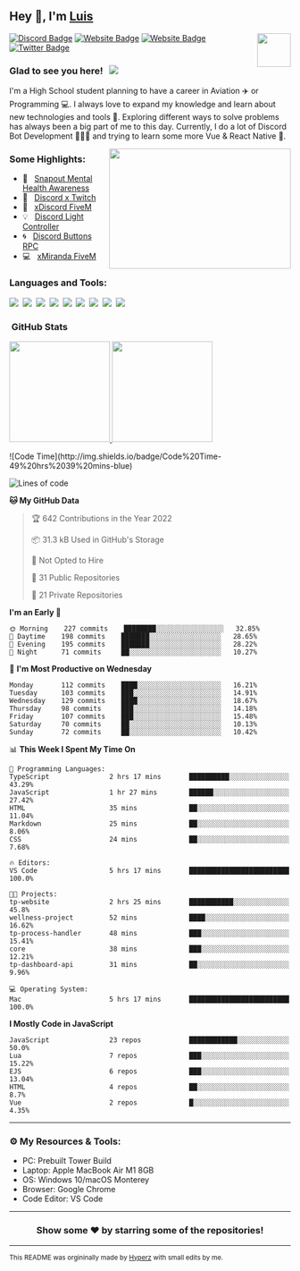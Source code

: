 ## Hey 👋, I'm [Luis](https://hypnoticsiege.net/) 

<img align="right" height="60" width="60" alt="" src="https://hypnoticsiege.net/images/uploads/logo.png" />

[![Discord Badge](https://img.shields.io/badge/-Discord-000000?style=flat-square&logo=Discord&logoColor=white)](https://hypnoticsiege.net/discord)
[![Website Badge](https://img.shields.io/badge/Snowside-000000?style=flat-square&logo=snowpack&logoColor=blue)](https://hypnoticsiege.net/snowside)
[![Website Badge](https://img.shields.io/badge/Website-000000?style=flat-square&logo=google-chrome&logoColor=white)](https://hypnoticsiege.net/)
[![Twitter Badge](https://img.shields.io/badge/-Twitter-000000?style=flat-square&logo=Twitter&logoColor=blue)](https://twitter.com/hypnoticsiege)

### Glad to see you here! &nbsp; ![](https://komarev.com/ghpvc/?username=HypnoticSiege&label=Views&color=blue&style=plastic) 

I'm a High School student planning to have a career in Aviation ✈️ or Programming 💻. I always love to expand my knowledge and learn about new technologies and tools 🔨.  Exploring different ways to solve problems has always been a big part of me to this day. Currently, I do a lot of Discord Bot Development 👨🏻‍💻 and trying to learn some more Vue & React Native 👀.

<img align="right" height="215" width="325" alt="" src="https://cdn.dribbble.com/users/416610/screenshots/4801105/coding_desk_flat_vector_ui_ux_design_illustration_motion_animation_gif2.gif" />


### Some Highlights:

- 📌 &nbsp; [Snapout Mental Health Awareness](https://snapout.nl/)
- 🚀 &nbsp; [Discord x Twitch](https://github.com/HypnoticSiege/Discord-x-Twitch)
- 🏫 &nbsp; [xDiscord FiveM](https://github.com/HypnoticSiege/xDiscord)
- 💡 &nbsp; [Discord Light Controller](https://github.com/HypnoticSiege/discord-light-controller)
- 🌀 &nbsp; [Discord Buttons RPC](https://github.com/HypnoticSiege/Discord-Buttons-RPC)
- 💻 &nbsp; [xMiranda FiveM](https://github.com/HypnoticSiege/xMiranda)

### Languages and Tools:

![](https://img.shields.io/badge/JavaScript-000000?style=for-the-badge&logo=javascript&logoColor=yellow)&nbsp;
![](https://img.shields.io/badge/Node.js-000000?style=for-the-badge&logo=node.js&logoColor=green)&nbsp;
![](https://img.shields.io/badge/HTML5-000000?style=for-the-badge&logo=html5&logoColor=orange)&nbsp;
![](https://img.shields.io/badge/CSS3-000000?style=for-the-badge&logo=css3&logoColor=blue)&nbsp;
![](https://img.shields.io/badge/Typescript-000000?style=for-the-badge&logo=typescript&logoColor=blue)&nbsp;
![](https://img.shields.io/badge/Windows-000000?style=for-the-badge&logo=windows&logoColor=blue)&nbsp;
![](https://img.shields.io/badge/Linux-000000?style=for-the-badge&logo=linux&logoColor=orange)&nbsp;
![](https://img.shields.io/badge/Discord-000000?style=for-the-badge&logo=discord&logoColor=white)&nbsp;
![](https://img.shields.io/badge/GitHub-000000?style=for-the-badge&logo=github&logoColor=white)&nbsp;

### &nbsp;GitHub Stats

<p align="left">
<a href="https://github.com/HypnoticSiege">
  <img height="180em" src="https://github-readme-stats-eight-theta.vercel.app/api?username=HypnoticSiege&show_icons=true&theme=react&include_all_commits=true&count_private=true"/>
  <img height="180em" src="https://github-readme-stats-eight-theta.vercel.app/api/top-langs/?username=HypnoticSiege&layout=compact&langs_count=8&theme=react"/>
  </a>
</p>
<!--START_SECTION:waka-->
![Code Time](http://img.shields.io/badge/Code%20Time-49%20hrs%2039%20mins-blue)

![Lines of code](https://img.shields.io/badge/From%20Hello%20World%20I%27ve%20Written-110%20Thousand%20lines%20of%20code-blue)

**🐱 My GitHub Data** 

> 🏆 642 Contributions in the Year 2022
 > 
> 📦 31.3 kB Used in GitHub's Storage 
 > 
> 🚫 Not Opted to Hire
 > 
> 📜 31 Public Repositories 
 > 
> 🔑 21 Private Repositories  
 > 
**I'm an Early 🐤** 

```text
🌞 Morning    227 commits    ████████░░░░░░░░░░░░░░░░░   32.85% 
🌆 Daytime    198 commits    ███████░░░░░░░░░░░░░░░░░░   28.65% 
🌃 Evening    195 commits    ███████░░░░░░░░░░░░░░░░░░   28.22% 
🌙 Night      71 commits     ██░░░░░░░░░░░░░░░░░░░░░░░   10.27%

```
📅 **I'm Most Productive on Wednesday** 

```text
Monday       112 commits    ████░░░░░░░░░░░░░░░░░░░░░   16.21% 
Tuesday      103 commits    ███░░░░░░░░░░░░░░░░░░░░░░   14.91% 
Wednesday    129 commits    ████░░░░░░░░░░░░░░░░░░░░░   18.67% 
Thursday     98 commits     ███░░░░░░░░░░░░░░░░░░░░░░   14.18% 
Friday       107 commits    ███░░░░░░░░░░░░░░░░░░░░░░   15.48% 
Saturday     70 commits     ██░░░░░░░░░░░░░░░░░░░░░░░   10.13% 
Sunday       72 commits     ██░░░░░░░░░░░░░░░░░░░░░░░   10.42%

```


📊 **This Week I Spent My Time On** 

```text
💬 Programming Languages: 
TypeScript               2 hrs 17 mins       ██████████░░░░░░░░░░░░░░░   43.29% 
JavaScript               1 hr 27 mins        ██████░░░░░░░░░░░░░░░░░░░   27.42% 
HTML                     35 mins             ██░░░░░░░░░░░░░░░░░░░░░░░   11.04% 
Markdown                 25 mins             ██░░░░░░░░░░░░░░░░░░░░░░░   8.06% 
CSS                      24 mins             ██░░░░░░░░░░░░░░░░░░░░░░░   7.68%

🔥 Editors: 
VS Code                  5 hrs 17 mins       █████████████████████████   100.0%

🐱‍💻 Projects: 
tp-website               2 hrs 25 mins       ███████████░░░░░░░░░░░░░░   45.8% 
wellness-project         52 mins             ████░░░░░░░░░░░░░░░░░░░░░   16.62% 
tp-process-handler       48 mins             ███░░░░░░░░░░░░░░░░░░░░░░   15.41% 
core                     38 mins             ███░░░░░░░░░░░░░░░░░░░░░░   12.21% 
tp-dashboard-api         31 mins             ██░░░░░░░░░░░░░░░░░░░░░░░   9.96%

💻 Operating System: 
Mac                      5 hrs 17 mins       █████████████████████████   100.0%

```

**I Mostly Code in JavaScript** 

```text
JavaScript               23 repos            ████████████░░░░░░░░░░░░░   50.0% 
Lua                      7 repos             ███░░░░░░░░░░░░░░░░░░░░░░   15.22% 
EJS                      6 repos             ███░░░░░░░░░░░░░░░░░░░░░░   13.04% 
HTML                     4 repos             ██░░░░░░░░░░░░░░░░░░░░░░░   8.7% 
Vue                      2 repos             █░░░░░░░░░░░░░░░░░░░░░░░░   4.35%

```



<!--END_SECTION:waka-->

---

### ⚙️ My Resources & Tools:

- PC: Prebuilt Tower Build
- Laptop: Apple MacBook Air M1 8GB
- OS: Windows 10/macOS Monterey
- Browser: Google Chrome
- Code Editor: VS Code

---

<h3 align=center>Show some ❤️ by starring some of the repositories!</h3>

---
<small>This README was orgininally made by <a href="https://hyperz.net/">Hyperz</a> with small edits by me.</small>
